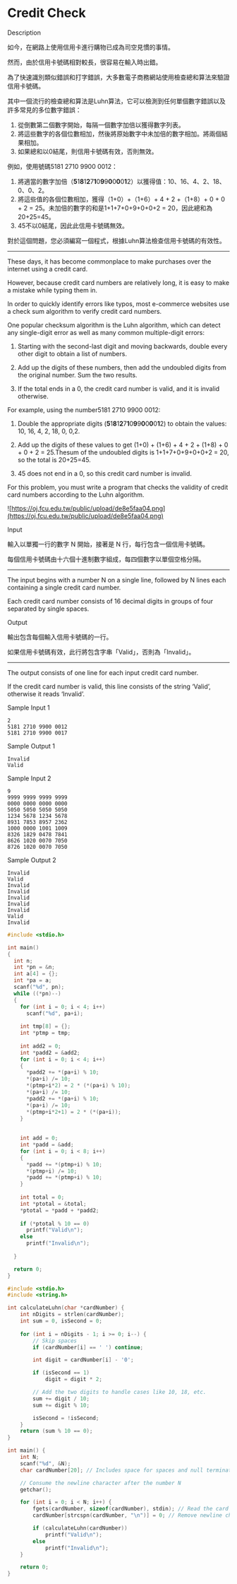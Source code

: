 # Credit Check

Description

如今，在網路上使用信用卡進行購物已成為司空見慣的事情。

然而，由於信用卡號碼相對較長，很容易在輸入時出錯。

為了快速識別類似錯誤和打字錯誤，大多數電子商務網站使用檢查總和算法來驗證信用卡號碼。

其中一個流行的檢查總和算法是Luhn算法，它可以檢測到任何單個數字錯誤以及許多常見的多位數字錯誤：

1. 從倒數第二個數字開始，每隔一個數字加倍以獲得數字列表。
2. 將這些數字的各個位數相加，然後將原始數字中未加倍的數字相加。將兩個結果相加。
3. 如果總和以0結尾，則信用卡號碼有效，否則無效。

例如，使用號碼5181 2710 9900 0012：

1. 將適當的數字加倍（**5**1**8**1**2**7**1**0**9**9**0**0**0**0**1**2）以獲得值：10、16、4、2、18、0、0、2。
2. 將這些值的各個位數相加，獲得（1+0）+（1+6）+ 4 + 2 +（1+8）+ 0 + 0 + 2 = 25。未加倍的數字的和是1+1+7+0+9+0+0+2 = 20，因此總和為20+25=45。
3. 45不以0結尾，因此此信用卡號碼無效。

對於這個問題，您必須編寫一個程式，根據Luhn算法檢查信用卡號碼的有效性。

- ------------------------------------------------------------------------------

These days, it has become commonplace to make purchases over the internet using a credit card.

However, because credit card numbers are relatively long, it is easy to make a mistake while typing them in.

In order to quickly identify errors like typos, most e-commerce websites use a check sum algorithm to verify credit card numbers.

One popular checksum algorithm is the Luhn algorithm, which can detect any single-digit error as well as many common multiple-digit errors:

1. Starting with the second-last digit and moving backwards, double every other digit to obtain a list of numbers.

2. Add up the digits of these numbers, then add the undoubled digits from the original number. Sum the two results.

3. If the total ends in a 0, the credit card number is valid, and it is invalid otherwise.

For example, using the number5181 2710 9900 0012:

1. Double the appropriate digits (**5**1**8**1**2**7**1**0**9**9**0**0**0**0**1**2) to obtain the values: 10, 16, 4, 2, 18, 0, 0,2.

2. Add up the digits of these values to get (1+0) + (1+6) + 4 + 2 + (1+8) + 0 + 0 + 2 = 25.Thesum of the undoubled digits is 1+1+7+0+9+0+0+2 = 20, so the total is 20+25=45.

3. 45 does not end in a 0, so this credit card number is invalid.

For this problem, you must write a program that checks the validity of credit card numbers according to the Luhn algorithm.

![https://oj.fcu.edu.tw/public/upload/de8e5faa04.png](https://oj.fcu.edu.tw/public/upload/de8e5faa04.png)

Input

輸入以單獨一行的數字 N 開始，接著是 N 行，每行包含一個信用卡號碼。

每個信用卡號碼由十六個十進制數字組成，每四個數字以單個空格分隔。

- ------------------------------------------------------------------------------

The input begins with a number N on a single line, followed by N lines each containing a single credit card number.

Each credit card number consists of 16 decimal digits in groups of four separated by single spaces.

Output

輸出包含每個輸入信用卡號碼的一行。

如果信用卡號碼有效，此行將包含字串「Valid」，否則為「Invalid」。

- ------------------------------------------------------------------------------

The output consists of one line for each input credit card number.

If the credit card number is valid, this line consists of the string ‘Valid’, otherwise it reads ‘Invalid’.

Sample Input 1

```
2
5181 2710 9900 0012
5181 2710 9900 0017
```

Sample Output 1

```
Invalid
Valid
```

Sample Input 2

```
9
9999 9999 9999 9999
0000 0000 0000 0000
5050 5050 5050 5050
1234 5678 1234 5678
8931 7853 8957 2362
1000 0000 1001 1009
8326 1829 0478 7841
8626 1020 0070 7050
8726 1020 0070 7050
```

Sample Output 2

```
Invalid
Valid
Invalid
Invalid
Invalid
Invalid
Invalid
Valid
Invalid
```

```c
#include <stdio.h>

int main()
{
  int n;
  int *pn = &n;
  int a[4] = {};
  int *pa = a;
  scanf("%d", pn);
  while ((*pn)--)
  {
    for (int i = 0; i < 4; i++)
      scanf("%d", pa+i);
      
    int tmp[8] = {};
    int *ptmp = tmp;
    
    int add2 = 0;
    int *padd2 = &add2;
    for (int i = 0; i < 4; i++)
    {
      *padd2 += *(pa+i) % 10;
      *(pa+i) /= 10;
      *(ptmp+i*2) = 2 * (*(pa+i) % 10);
      *(pa+i) /= 10;
      *padd2 += *(pa+i) % 10;
      *(pa+i) /= 10;
      *(ptmp+i*2+1) = 2 * (*(pa+i));
    }
    
    
    int add = 0;
    int *padd = &add;
    for (int i = 0; i < 8; i++)
    {
      *padd += *(ptmp+i) % 10;
      *(ptmp+i) /= 10;
      *padd += *(ptmp+i) % 10;
    }
    
    int total = 0;
    int *ptotal = &total;
    *ptotal = *padd + *padd2;
    
    if (*ptotal % 10 == 0)
      printf("Valid\n");
    else
      printf("Invalid\n");
    
  }

  return 0;
}
```

```c
#include <stdio.h>
#include <string.h>

int calculateLuhn(char *cardNumber) {
    int nDigits = strlen(cardNumber);
    int sum = 0, isSecond = 0;
    
    for (int i = nDigits - 1; i >= 0; i--) {
        // Skip spaces
        if (cardNumber[i] == ' ') continue;

        int digit = cardNumber[i] - '0';

        if (isSecond == 1)
            digit = digit * 2;

        // Add the two digits to handle cases like 10, 18, etc.
        sum += digit / 10;
        sum += digit % 10;

        isSecond = !isSecond;
    }
    return (sum % 10 == 0);
}

int main() {
    int N;
    scanf("%d", &N);
    char cardNumber[20]; // Includes space for spaces and null terminator

    // Consume the newline character after the number N
    getchar();

    for (int i = 0; i < N; i++) {
        fgets(cardNumber, sizeof(cardNumber), stdin); // Read the card number
        cardNumber[strcspn(cardNumber, "\n")] = 0; // Remove newline character

        if (calculateLuhn(cardNumber))
            printf("Valid\n");
        else
            printf("Invalid\n");
    }

    return 0;
}

```
